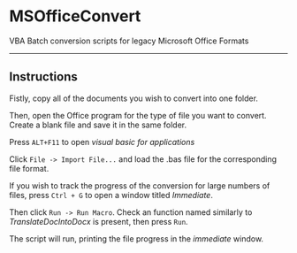 # MSOfficeConvert

VBA Batch conversion scripts for legacy Microsoft Office Formats

----

## Instructions

Fistly, copy all of the documents you wish to convert into one folder.

Then, open the Office program for the type of file you want to convert. Create a blank file and save it in the same folder.

Press `ALT+F11` to open *visual basic for applications*

Click `File -> Import File...` and load the .bas file for the corresponding file format.

If you wish to track the progress of the conversion for large numbers of files, press `Ctrl + G` to open a window titled *Immediate*.

Then click `Run -> Run Macro`. Check an function named similarly to *TranslateDocIntoDocx* is present, then press `Run`.

The script will run, printing the file progress in the *immediate* window.